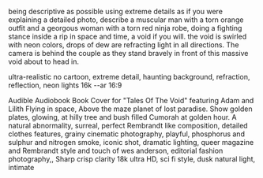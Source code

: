 being descriptive as possible using extreme details as if you were explaining a detailed photo, describe a muscular man with a torn orange outfit and a georgous woman with a torn red ninja robe, doing a fighting stance inside a rip in space and time, a void if you will. the void is swirled with neon colors, drops of dew are refracting light in all directions. The camera is behind the couple as they stand bravely in front of this massive void about to head in.

ultra-realistic no cartoon, extreme detail, haunting background, refraction, reflection, neon lights 16k --ar 16:9

Audible Audiobook Book Cover for "Tales Of The Void" featuring Adam and Lilith Flying in space, Above the maze planet of lost paradise. Show golden plates, glowing, at hilly tree and bush filled Cumorah at golden hour. A natural abnormality, surreal, perfect Rembrandt like composition, detailed clothes features, grainy cinematic photography, playful, phosphorus and sulphur and nitrogen smoke, iconic shot, dramatic lighting, queer magazine and Rembrandt style and touch of wes anderson, editorial fashion photography,, Sharp crisp clarity 18k ultra HD, sci fi style, dusk natural light, intimate
